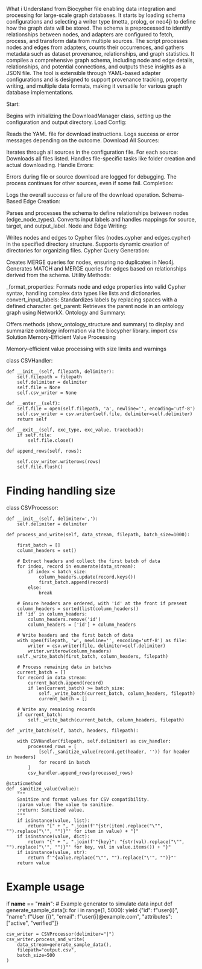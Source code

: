 What i Understand from Biocypher file 
enabling data integration and processing for large-scale graph databases. It starts by loading schema configurations and
selecting a writer type (metta, prolog, or neo4j) to define how the graph data will be stored. The schema is preprocessed to identify 
relationships between nodes, and adapters are configured to fetch, process, and transform data from multiple sources. 
The script processes nodes and edges from adapters, counts their occurrences, and gathers metadata such as dataset provenance, 
relationships, and graph statistics. It compiles a comprehensive graph schema, including node and edge details, relationships, and
potential connections, and outputs these insights as a JSON file. The tool is extensible through YAML-based adapter configurations and 
is designed to support provenance tracking, property writing, and multiple data formats, making it 
versatile for various graph database implementations.

Start:

Begins with initializing the DownloadManager class, setting up the configuration and output directory.
Load Config:

Reads the YAML file for download instructions.
Logs success or error messages depending on the outcome.
Download All Sources:

Iterates through all sources in the configuration file.
For each source:
Downloads all files listed.
Handles file-specific tasks like folder creation and actual downloading.
Handle Errors:

Errors during file or source download are logged for debugging.
The process continues for other sources, even if some fail.
Completion:



Logs the overall success or failure of the download operation.
Schema-Based Edge Creation:

Parses and processes the schema to define relationships between nodes (edge_node_types).
Converts input labels and handles mappings for source, target, and output_label.
Node and Edge Writing:

Writes nodes and edges to Cypher files (nodes.cypher and edges.cypher) in the specified directory structure.
Supports dynamic creation of directories for organizing files.
Cypher Query Generation:

Creates MERGE queries for nodes, ensuring no duplicates in Neo4j.
Generates MATCH and MERGE queries for edges based on relationships derived from the schema.
Utility Methods:

_format_properties: Formats node and edge properties into valid Cypher syntax, handling complex data types like lists and dictionaries.
convert_input_labels: Standardizes labels by replacing spaces with a defined character.
get_parent: Retrieves the parent node in an ontology graph using NetworkX.
Ontology and Summary:

Offers methods (show_ontology_structure and summary) to display and summarize ontology information via the biocypher library.
import csv
Solution
Memory-Efficient Value Processing

Memory-efficient value processing with size limits and warnings

class CSVHandler:
    
    def __init__(self, filepath, delimiter):
        self.filepath = filepath
        self.delimiter = delimiter
        self.file = None
        self.csv_writer = None

    def __enter__(self):
        self.file = open(self.filepath, 'a', newline='', encoding='utf-8')
        self.csv_writer = csv.writer(self.file, delimiter=self.delimiter)
        return self

    def __exit__(self, exc_type, exc_value, traceback):
        if self.file:
            self.file.close()

    def append_rows(self, rows):
        
        self.csv_writer.writerows(rows)
        self.file.flush()

# Finding handling size 
class CSVProcessor:
    

    def __init__(self, delimiter=','):
        self.delimiter = delimiter

    def process_and_write(self, data_stream, filepath, batch_size=1000):
       
        first_batch = []
        column_headers = set()

        # Extract headers and collect the first batch of data
        for index, record in enumerate(data_stream):
            if index < batch_size:
                column_headers.update(record.keys())
                first_batch.append(record)
            else:
                break

        # Ensure headers are ordered, with 'id' at the front if present
        column_headers = sorted(list(column_headers))
        if 'id' in column_headers:
            column_headers.remove('id')
            column_headers = ['id'] + column_headers

        # Write headers and the first batch of data
        with open(filepath, 'w', newline='', encoding='utf-8') as file:
            writer = csv.writer(file, delimiter=self.delimiter)
            writer.writerow(column_headers)
        self._write_batch(first_batch, column_headers, filepath)

        # Process remaining data in batches
        current_batch = []
        for record in data_stream:
            current_batch.append(record)
            if len(current_batch) >= batch_size:
                self._write_batch(current_batch, column_headers, filepath)
                current_batch = []

        # Write any remaining records
        if current_batch:
            self._write_batch(current_batch, column_headers, filepath)

    def _write_batch(self, batch, headers, filepath):
        
        with CSVHandler(filepath, self.delimiter) as csv_handler:
            processed_rows = [
                [self._sanitize_value(record.get(header, '')) for header in headers]
                for record in batch
            ]
            csv_handler.append_rows(processed_rows)

    @staticmethod
    def _sanitize_value(value):
        """
        Sanitize and format values for CSV compatibility.
        :param value: The value to sanitize.
        :return: Sanitized value.
        """
        if isinstance(value, list):
            return "[" + ", ".join(f'"{str(item).replace("\"", "").replace("\'", "")}"' for item in value) + "]"
        if isinstance(value, dict):
            return "{" + ", ".join(f'"{key}": "{str(val).replace("\"", "").replace("\'", "")}"' for key, val in value.items()) + "}"
        if isinstance(value, str):
            return f'"{value.replace("\"", "").replace("\'", "")}"'
        return value


# Example usage
if __name__ == "__main__":
    # Example generator to simulate data input
    def generate_sample_data():
        for i in range(1, 5000):
            yield {"id": f"user{i}", "name": f"User {i}", "email": f"user{i}@example.com", "attributes": ["active", "verified"]}

    csv_writer = CSVProcessor(delimiter="|")
    csv_writer.process_and_write(
        data_stream=generate_sample_data(),
        filepath="output.csv",
        batch_size=500
    )


